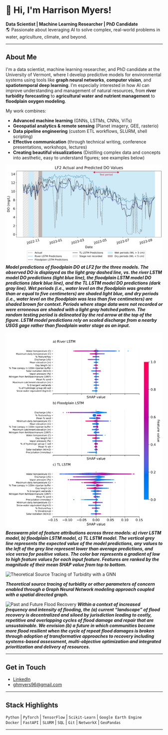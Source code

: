 # 👋 Hi, I'm Harrison Myers!

**Data Scientist | Machine Learning Researcher | PhD Candidate**  
🌎 Passionate about leveraging AI to solve complex, real-world problems in water, agriculture, climate, and beyond.

---

## About Me

I'm a data scientist, machine learning researcher, and PhD candidate at the University of Vermont, where I develop predictive models for environmental systems using tools like **graph neural networks**, **computer vision**, and **spatiotemporal deep learning**. I’m especially interested in how AI can improve understanding and management of natural resources, from **river turbidity forecasting** to **agricultural water and nutrient management** to **floodplain oxygen modeling**.

My work combines:
- **Advanced machine learning** (GNNs, LSTMs, CNNs, ViTs)  
- **Geospatial analytics & remote sensing** (Planet imagery, GEE, rasterio)  
- **Data pipeline engineering** (custom ETL workflows, SLURM, shell scripting)
- **Effective communication** (through technical writing, conference presentations, workshops, lectures)
- **Creating beautiful visualizations** (Distilling complex data and concepts into aesthetic, easy to understand figures; see examples below)

![LSTM Model Predictions of Floodplain DO](figures/LF2_model_predictions_stage_shaded.png)
***Model predictions of floodplain DO at LF2 for the three models. The observed DO is displayed as the light gray dashed line, vs. the river LSTM model DO predictions (light blue line), the floodplain LSTM model DO predictions (dark blue line), and the TL LSTM model DO predictions (dark gray line). Wet periods (i.e., water level on the floodplain was greater than or equal to five centimeters) are shaded light blue, and dry periods (i.e., water level on the floodplain was less than five centimeters) are shaded brown for context. Periods where stage data were not recorded or were erroneous are shaded with a light gray hatched pattern. The random testing period is delineated by the red arrow at the top of the figure. LSTM model predictions rely on scaled discharge from a nearby USGS gage rather than floodplain water stage as an input.***

![Beeswarm Plot of Feature Importance](figures/beeswarm_plot.png)
***Beeswarm plot of feature attributions across three models: a) river LSTM model, b) floodplain LSTM model, c) TL LSTM model. The vertical grey line represents the expected value of the model predictions, any values to the left of the grey line represent lower than average predictions, and vice versa for positive values. The color bar represents a gradient of low to high feature values for each input feature. Features are ranked by the magnitude of their mean SHAP value from top to bottom.***

![Theoretical Source Tracing of Turbidity with a GNN](figures/turbidity_source_tracing.png)

***Theoretical source tracing of turbidity or other parameters of concern enabled through a Graph Neural Network modeling approach coupled with a spatial directed graph.***



![Past and Future Flood Recovery](figures/current_and_future_flood_recovery.png)
***Within a context of increased frequency and intensity of flooding, the (a) current “landscape” of flood recovery is decentralized and siloed by jurisdiction leading to costly, repetitive and overlapping cycles of flood damage and repair that are unsustainable.  We envision (b) a future in which communities become more flood resilient when the cycle of repeat flood damages is broken through adoption of transformative approaches to recovery including systems-based assessment, multi-objective optimization and integrated prioritization and delivery of resources.***

---

## Get in Touch

-  [LinkedIn](https://www.linkedin.com/in/harrison-myers-eit-b37156181/)
-  ghmyers96@gmail.com

---

## Stack Highlights

`Python` | `PyTorch` | `TensorFlow` | `Scikit-Learn` | `Google Earth Engine`  
`Docker` | `FastAPI` | `SLURM` | `SQL` | `Git` | `NetworkX` | `GeoPandas`

---
